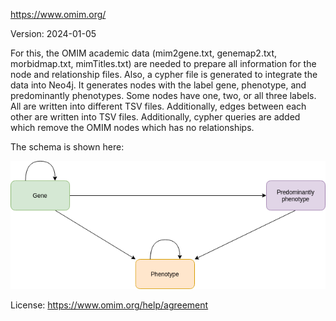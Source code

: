 https://www.omim.org/

Version: 2024-01-05

For this, the OMIM academic data (mim2gene.txt, genemap2.txt, morbidmap.txt, mimTitles.txt) are needed to prepare all information for the node and relationship files. Also, a cypher file is generated to integrate the data into Neo4j. It generates nodes with the label gene, phenotype, and predominantly phenotypes. Some nodes have one, two, or all three labels. All are written into different TSV files. Additionally, edges between each other are written into TSV files. Additionally, cypher queries are added which remove the OMIM nodes which has no relationships.

The schema is shown here:

![er_diagram](omim.png)

License: https://www.omim.org/help/agreement